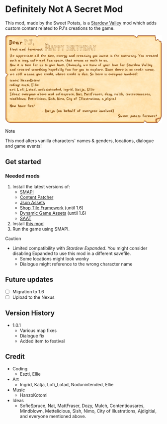 # Definitely Not A Secret Mod
This mod, made by the Sweet Potats, is a [Stardew Valley](http://stardewvalley.net/) mod which adds custom content related to PJ's creations to the game.

![Credit image](credit.png "Credit")
>[!NOTE]
>This mod alters vanilla characters' names & genders, locations, dialogue and game events!

## Get started
### Needed mods
1. Install the latest versions of:
   * [SMAPI](https://smapi.io/)
   * [Content Patcher](https://www.nexusmods.com/stardewvalley/mods/1915)
   * [Json Assets](https://www.nexusmods.com/stardewvalley/mods/1720)
   * [Shop Tile Framework](https://www.nexusmods.com/stardewvalley/mods/5005)  (until 1.6)
   * [Dynamic Game Assets](https://www.nexusmods.com/stardewvalley/mods/9365) (until 1.6)
   * [SAAT](https://www.nexusmods.com/stardewvalley/mods/10747)
2. Install [this mod](https://github.com/animatedrice/DefinitelyNotASecretMod/releases/download/v.1.0.1/PjStardewMod.zip)
3. Run the game using SMAPI.

>[!CAUTION]
> * Limited compatibility with *Stardew Expanded*. You might consider disabling Expanded to use this mod in a different savefile.
>     * Some locations might look wonky
>     * Dialogue might reference to the wrong character name

## Future updates 
- [ ] Migration to 1.6
- [ ] Upload to the Nexus
  
## Version History
* 1.0.1
    * Various map fixes
    * Dialogue fix
    * Added item to festival
  
 ## Credit
 * Coding
     * Eszti, Ellie
 * Art
     * Ingrid, Katja, Lofi_Lotad, Nodunintended, Ellie
* Music
     * HanzoKotomi
* Ideas
   * SofieSpruce, Nat, MattFraser, Dozy, Mulch, Contentiousares, Mindblown, Mettelicious, Sish, Nimo, City of Illustrations, Ajdigitial, and everyone mentioned above.
 

